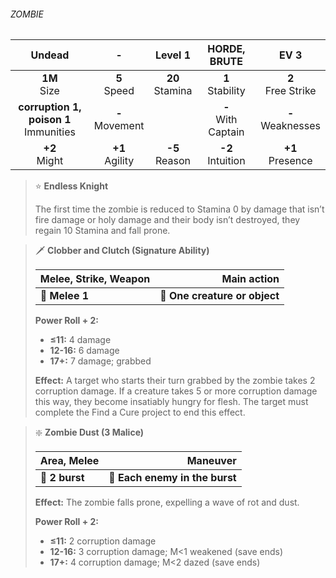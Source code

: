 ###### ZOMBIE

|                  Undead                  |         -         |      Level 1      |     HORDE, BRUTE      |         EV 3         |
|:----------------------------------------:|:-----------------:|:-----------------:|:---------------------:|:--------------------:|
|              **1M**<br>Size              |  **5**<br>Speed   | **20**<br>Stamina |  **1**<br>Stability   | **2**<br>Free Strike |
| **corruption 1, poison 1**<br>Immunities | **-**<br>Movement |                   | **-**<br>With Captain | **-**<br>Weaknesses  |
|             **+2**<br>Might              | **+1**<br>Agility | **-5**<br>Reason  |  **-2**<br>Intuition  |  **+1**<br>Presence  |

> ⭐️ **Endless Knight**
> 
> The first time the zombie is reduced to Stamina 0 by damage that isn’t fire damage or holy damage and their body isn’t destroyed, they regain 10 Stamina and fall prone.

> 🗡 **Clobber and Clutch (Signature Ability)**
> 
> | **Melee, Strike, Weapon** |               **Main action** |
> | ------------------------- | ----------------------------: |
> | **📏 Melee 1**            | **🎯 One creature or object** |
> 
> **Power Roll + 2:**
> 
> - **≤11:** 4 damage
> - **12-16:** 6 damage
> - **17+:** 7 damage; grabbed
> 
> **Effect:** A target who starts their turn grabbed by the zombie takes 2 corruption damage. If a creature takes 5 or more corruption damage this way, they become insatiably hungry for flesh. The target must complete the Find a Cure project to end this effect.

> ❇️ **Zombie Dust (3 Malice)**
> 
> | **Area, Melee** |                   **Maneuver** |
> | --------------- | -----------------------------: |
> | **📏 2 burst**  | **🎯 Each enemy in the burst** |
> 
> **Effect:** The zombie falls prone, expelling a wave of rot and dust.
> 
> **Power Roll + 2:**
> 
> - **≤11:** 2 corruption damage
> - **12-16:** 3 corruption damage; M<1 weakened (save ends)
> - **17+:** 4 corruption damage; M<2 dazed (save ends)
